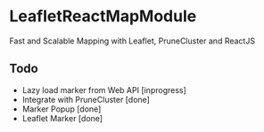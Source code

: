 # LeafletReactMapModule
Fast and Scalable Mapping with Leaflet, PruneCluster and ReactJS

## Todo
* Lazy load marker from Web API [inprogress]
* Integrate with PruneCluster [done]
* Marker Popup [done]
* Leaflet Marker [done]
